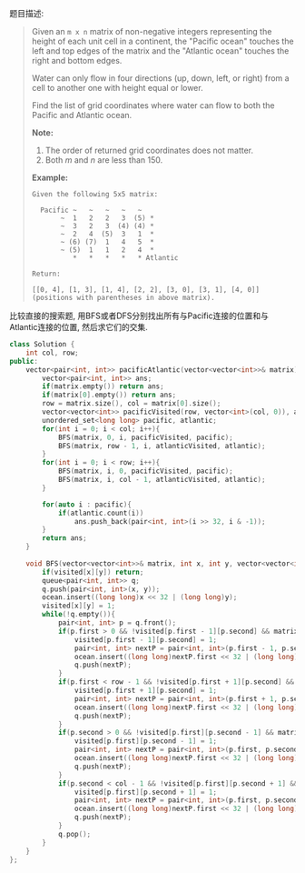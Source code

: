 题目描述:

> Given an `m x n` matrix of non-negative integers representing the height of each unit cell in a continent, the "Pacific ocean" touches the left and top edges of the matrix and the "Atlantic ocean" touches the right and bottom edges.
>
> Water can only flow in four directions (up, down, left, or right) from a cell to another one with height equal or lower.
>
> Find the list of grid coordinates where water can flow to both the Pacific and Atlantic ocean.
>
> **Note:**
>
> 1. The order of returned grid coordinates does not matter.
> 2. Both *m* and *n* are less than 150.
>
> **Example:**
>
> ```
> Given the following 5x5 matrix:
>
>   Pacific ~   ~   ~   ~   ~ 
>        ~  1   2   2   3  (5) *
>        ~  3   2   3  (4) (4) *
>        ~  2   4  (5)  3   1  *
>        ~ (6) (7)  1   4   5  *
>        ~ (5)  1   1   2   4  *
>           *   *   *   *   * Atlantic
>
> Return:
>
> [[0, 4], [1, 3], [1, 4], [2, 2], [3, 0], [3, 1], [4, 0]] (positions with parentheses in above matrix).
> ```

比较直接的搜索题, 用BFS或者DFS分别找出所有与Pacific连接的位置和与Atlantic连接的位置, 然后求它们的交集.

```c++
class Solution {
    int col, row;
public:
    vector<pair<int, int>> pacificAtlantic(vector<vector<int>>& matrix) {
        vector<pair<int, int>> ans;
        if(matrix.empty()) return ans;
        if(matrix[0].empty()) return ans;
        row = matrix.size(), col = matrix[0].size();
        vector<vector<int>> pacificVisited(row, vector<int>(col, 0)), atlanticVisited(row, vector<int>(col, 0));
        unordered_set<long long> pacific, atlantic;
        for(int i = 0; i < col; i++){
            BFS(matrix, 0, i, pacificVisited, pacific);
            BFS(matrix, row - 1, i, atlanticVisited, atlantic);
        }
        for(int i = 0; i < row; i++){
            BFS(matrix, i, 0, pacificVisited, pacific);
            BFS(matrix, i, col - 1, atlanticVisited, atlantic);
        }

        for(auto i : pacific){
            if(atlantic.count(i))
                ans.push_back(pair<int, int>(i >> 32, i & -1));
        }
        return ans;
    }
    
    void BFS(vector<vector<int>>& matrix, int x, int y, vector<vector<int>> &visited, unordered_set<long long> &ocean){
        if(visited[x][y]) return;
        queue<pair<int, int>> q;
        q.push(pair<int, int>(x, y));
        ocean.insert((long long)x << 32 | (long long)y);
        visited[x][y] = 1;
        while(!q.empty()){
            pair<int, int> p = q.front();
            if(p.first > 0 && !visited[p.first - 1][p.second] && matrix[p.first][p.second] <= matrix[p.first - 1][p.second]){
                visited[p.first - 1][p.second] = 1;
                pair<int, int> nextP = pair<int, int>(p.first - 1, p.second);
                ocean.insert((long long)nextP.first << 32 | (long long)nextP.second);
                q.push(nextP);
            }
            if(p.first < row - 1 && !visited[p.first + 1][p.second] && matrix[p.first][p.second] <= matrix[p.first + 1][p.second]){
                visited[p.first + 1][p.second] = 1;
                pair<int, int> nextP = pair<int, int>(p.first + 1, p.second);
                ocean.insert((long long)nextP.first << 32 | (long long)nextP.second);
                q.push(nextP);
            }
            if(p.second > 0 && !visited[p.first][p.second - 1] && matrix[p.first][p.second] <= matrix[p.first][p.second - 1]){
                visited[p.first][p.second - 1] = 1;
                pair<int, int> nextP = pair<int, int>(p.first, p.second - 1);
                ocean.insert((long long)nextP.first << 32 | (long long)nextP.second);
                q.push(nextP);
            }
            if(p.second < col - 1 && !visited[p.first][p.second + 1] && matrix[p.first][p.second] <= matrix[p.first][p.second + 1]){
                visited[p.first][p.second + 1] = 1;
                pair<int, int> nextP = pair<int, int>(p.first, p.second + 1);
                ocean.insert((long long)nextP.first << 32 | (long long)nextP.second);
                q.push(nextP);
            }
            q.pop();
        }
    }
};
```

